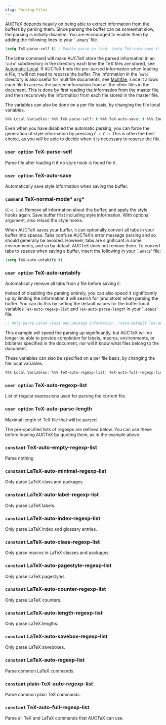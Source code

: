 ```yaml
---
slug: Parsing-Files
---
```


AUCTeX depends heavily on being able to extract information from the buffers by parsing them. Since parsing the buffer can be somewhat slow, the parsing is initially disabled. You are encouraged to enable them by adding the following lines to your ‘`.emacs`’ file.

```lisp
(setq TeX-parse-self t) ; Enable parse on load. (setq TeX-auto-save t) ; Enable parse on save. 
```

The latter command will make AUCTeX store the parsed information in an ‘`auto`’ subdirectory in the directory each time the TeX files are stored, see [Automatic Local](/docs/auctex/Automatic-Local). If AUCTeX finds the pre-parsed information when loading a file, it will not need to reparse the buffer. The information in the ‘`auto`’ directory is also useful for multifile documents, see [Multifile](/docs/auctex/Multifile), since it allows each file to access the parsed information from all the other files in the document. This is done by first reading the information from the master file, and then recursively the information from each file stored in the master file.

The variables can also be done on a per file basis, by changing the file local variables.

```lisp
%%% Local Variables: %%% TeX-parse-self: t %%% TeX-auto-save: t %%% End: 
```

Even when you have disabled the automatic parsing, you can force the generation of style information by pressing `C-c C-n`. This is often the best choice, as you will be able to decide when it is necessary to reparse the file.

### <span className="tag useroption">`user option`</span> **TeX-parse-self**

Parse file after loading it if no style hook is found for it.

### <span className="tag useroption">`user option`</span> **TeX-auto-save**

Automatically save style information when saving the buffer.

### <span className="tag command">`command`</span> **TeX-normal-mode*** `arg`*

(`C-c C-n`) Remove all information about this buffer, and apply the style hooks again. Save buffer first including style information. With optional argument, also reload the style hooks.

When AUCTeX saves your buffer, it can optionally convert all tabs in your buffer into spaces. Tabs confuse AUCTeX’s error message parsing and so should generally be avoided. However, tabs are significant in some environments, and so by default AUCTeX does not remove them. To convert tabs to spaces when saving a buffer, insert the following in your ‘`.emacs`’ file:

```lisp
(setq TeX-auto-untabify t) 
```

### <span className="tag useroption">`user option`</span> **TeX-auto-untabify**

Automatically remove all tabs from a file before saving it.

Instead of disabling the parsing entirely, you can also speed it significantly up by limiting the information it will search for (and store) when parsing the buffer. You can do this by setting the default values for the buffer local variables `TeX-auto-regexp-list` and `TeX-auto-parse-length` in your ‘`.emacs`’ file.

```lisp
;; Only parse LaTeX class and package information. (setq-default TeX-auto-regexp-list 'LaTeX-auto-minimal-regexp-list) ;; The class and package information is usually near the beginning. (setq-default TeX-auto-parse-length 2000) 
```

This example will speed the parsing up significantly, but AUCTeX will no longer be able to provide completion for labels, macros, environments, or bibitems specified in the document, nor will it know what files belong to the document.

These variables can also be specified on a per file basis, by changing the file local variables.

```lisp
%%% Local Variables: %%% TeX-auto-regexp-list: TeX-auto-full-regexp-list %%% TeX-auto-parse-length: 999999 %%% End: 
```

### <span className="tag useroption">`user option`</span> **TeX-auto-regexp-list**

List of regular expressions used for parsing the current file.

### <span className="tag useroption">`user option`</span> **TeX-auto-parse-length**

Maximal length of TeX file that will be parsed.

The pre-specified lists of regexps are defined below. You can use these before loading AUCTeX by quoting them, as in the example above.

### <span className="tag constant">`constant`</span> **TeX-auto-empty-regexp-list**

Parse nothing

### <span className="tag constant">`constant`</span> **LaTeX-auto-minimal-regexp-list**

Only parse LaTeX class and packages.

### <span className="tag constant">`constant`</span> **LaTeX-auto-label-regexp-list**

Only parse LaTeX labels.

### <span className="tag constant">`constant`</span> **LaTeX-auto-index-regexp-list**

Only parse LaTeX index and glossary entries.

### <span className="tag constant">`constant`</span> **LaTeX-auto-class-regexp-list**

Only parse macros in LaTeX classes and packages.

### <span className="tag constant">`constant`</span> **LaTeX-auto-pagestyle-regexp-list**

Only parse LaTeX pagestyles.

### <span className="tag constant">`constant`</span> **LaTeX-auto-counter-regexp-list**

Only parse LaTeX counters.

### <span className="tag constant">`constant`</span> **LaTeX-auto-length-regexp-list**

Only parse LaTeX lengths.

### <span className="tag constant">`constant`</span> **LaTeX-auto-savebox-regexp-list**

Only parse LaTeX saveboxes.

### <span className="tag constant">`constant`</span> **LaTeX-auto-regexp-list**

Parse common LaTeX commands.

### <span className="tag constant">`constant`</span> **plain-TeX-auto-regexp-list**

Parse common plain TeX commands.

### <span className="tag constant">`constant`</span> **TeX-auto-full-regexp-list**

Parse all TeX and LaTeX commands that AUCTeX can use.
